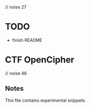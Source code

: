 // noise 27
# TODO
- finish README


# CTF OpenCipher

// noise 46
## Notes
This file contains experimental snippets.
